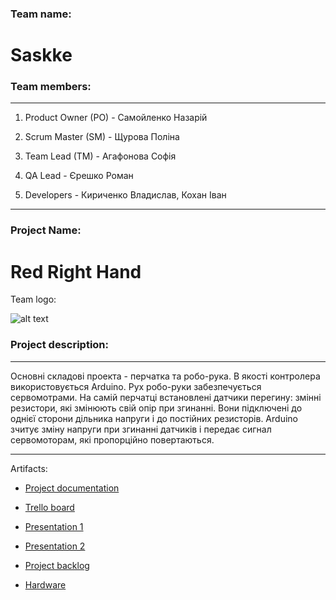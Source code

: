 ﻿### Team name:

# Saskke

### Team members:

---
1. Product Owner (PO) - Самойленко Назарій

2. Scrum Master (SM) - Щурова Поліна

3. Team Lead (TM) - Агафонова Софія

4. QA Lead - Єрешко Роман

5. Developers - Кириченко Владислав, Кохан Іван

---

### Project Name: 
 
# Red Right Hand

Team logo: 

![alt text](https://raw.githubusercontent.com/neutrino98/Red-Right-Hand/master/images/logo.jpg)

### Project description:

---
Основні складові проекта - перчатка та робо-рука. В якості контролера використовується Arduino. Рух робо-руки забезпечується сервомотрами. На самій перчатці встановлені датчики перегину: змінні резистори, які змінюють свій опір при згинанні. Вони підключені до однієї сторони дільника напруги і до постійних резисторів. Arduino зчитує зміну напруги при згинанні датчиків і передає сигнал сервомоторам, які пропорційно повертаються.

---

Artifacts:

 * [Project documentation](https://docs.google.com/document/d/178OcyY6PK-vJ1G5_WkS8-OHDTo65PVIq6kusW2ELFVg/edit?usp=sharing)

 * [Trello board](https://trello.com/b/4jbj0DCU)
 
 * [Presentation 1](https://docs.google.com/presentation/d/1t9nEl64AeVgDUjJwloS6xzodwsjhKgicg1b6o7et1VY/edit?usp=sharing)
 
 * [Presentation 2](https://docs.google.com/presentation/d/18yZgSpt0KY28_jpL-X2okUjzCAhf887jkhJ79sWlVTs/edit?usp=sharing)
 
 * [Project backlog](https://docs.google.com/spreadsheets/d/1I1fV5LnAFqwoLXNNssyXwSEVbSt2QoPkuT4EvjX2Z-4/edit)
 
 * [Hardware](https://drive.google.com/drive/folders/0ByekEdgkjeQHeG5vb0g1V1hWSEU?usp=sharing)
 
 
 
 
 
 
 
 
 

 
